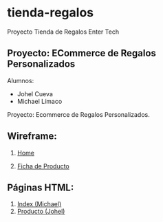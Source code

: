 # tienda-regalos
Proyecto Tienda de Regalos Enter Tech

## Proyecto: ECommerce de Regalos Personalizados

Alumnos:
* Johel Cueva
* Michael Límaco

Proyecto: Ecommerce de Regalos Personalizados.

## Wireframe:

1. [Home](https://docs.google.com/drawings/d/1ejVRp3cbV7igQoFMcTSZVOsZOx6NlXL2_fL_LplKMqg/edit)

2. [Ficha de Producto](https://docs.google.com/drawings/d/1RVUIKgsvOAwfhx2Er7Mte0PmF6RZln2nYF_22RYStLE/edit)

## Páginas HTML:

1. [Index (Michael)](https://mlimaco.github.io/tienda-regalos/)
2. [Producto (Johel)](https://johelcg7.github.io/tienda-regalos/product)